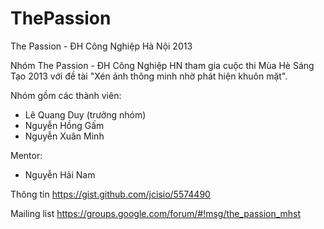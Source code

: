 ThePassion
==========

The Passion - ĐH Công Nghiệp Hà Nội 2013

Nhóm The Passion - ĐH Công Nghiệp HN tham gia cuộc thi Mùa Hè Sáng Tạo 2013 với đề tài "Xén ảnh thông minh nhờ phát hiện khuôn mặt".

Nhóm gồm các thành viên:

- Lê Quang Duy (trưởng nhóm)
- Nguyễn Hồng Gấm
- Nguyễn Xuân Minh

Mentor:

- Nguyễn Hải Nam


Thông tin https://gist.github.com/jcisio/5574490

Mailing list https://groups.google.com/forum/#!msg/the_passion_mhst
